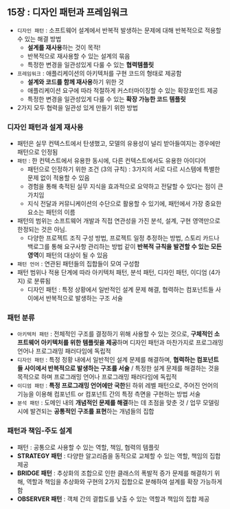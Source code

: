 ## 15장 : 디자인 패턴과 프레임워크

- `디자인 패턴` : 소프트웨어 설계에서 반복적 발생하는 문제에 대해 반복적으로 적용할 수 있는 해결 방법
    - **설계를 재사용**하는 것이 목적!
    - 반복적으로 재사용할 수 있는 설계의 묶음
    - 특정한 변경을 일관성있게 다룰 수 있는 **협력템플릿**
- `프레임워크` : 애플리케이션의 아키텍처를 구현 코드의 형태로 제공함
    - **설계와 코드를 함께 재사용**하기 위한 것
    - 애플리케이션 요구에 따라 적절하게 커스터마이징할 수 있는 확장포인트 제공
    - 특정한 변경을 일관성있게 다룰 수 있는 **확장 가능한 코드 템플릿**
- 2가지 모두 협력을 일관성 있게 만들기 위한 방법

### 디자인 패턴과 설계 재사용

- 패턴은 실무 컨텍스트에서 탄생했고, 모델의 유용성이 널리 받아들여지는 경우에만 패턴으로 인정됨
- `패턴` : 한 컨텍스트에서 유용한 동시에, 다른 컨텍스트에서도 유용한 아이디어
    - 패턴으로 인정하기 위한 조건 (3의 규칙) : 3가지의 서로 다르 시스템에 특별한 문제 없이 적용할 수 있음
    - 경험을 통해 축적된 실무 지식을 효과적으로 요약하고 전달할 수 있다는 점이 큰 가치임
    - 지식 전달과 커뮤니케이션의 수단으로 활용할 수 있기에, 패턴에서 가장 중요한 요소는 패턴의 이름
- 패턴의 범위는 소프트웨어 개발과 직접 연관성을 가진 분석, 설계, 구현 영역만으로 한정되는 것은 아님.
    - 다양한 프로젝트 조직 구성 방법, 프로젝트 일정 추정하는 방법, 스토리 카드나 백로그를 통해 요구사항 관리하는 방법 같이 **반복적 규칙을 발견할 수 있는 모든 영역**이 패턴의 대상이 될 수 있음
- `패턴 언어` : 연관된 패턴들의 집합들이 모여 구성함
- 패턴 범위나 적용 단계에 따라 아키텍처 패턴, 분석 패턴, 디자인 패턴, 이디엄 (4가지) 로 분류됨
    - 디자인 패턴 : 특정 상황에서 일반적인 설계 문제 해결, 협력하는 컴포넌트들 사이에서 반복적으로 발생하는 구조 서술

### 패턴 분류

- `아키텍처 패턴` : 전체적인 구조를 결정하기 위해 사용할 수 있는 것으로, **구체적인 소프트웨어 아키텍처를 위한 템플릿을 제공**하며 디자인 패턴과 마찬가지로 프로그래밍 언어나 프로그래밍 패러다임에 독립적
- `디자인 패턴` : 특정 정황 내에서 일반적인 설계 문제를 해결하며, **협력하는 컴포넌트들 사이에서 반복적으로 발생하는 구조를 서술** / 특정한 설계 문제를 해결하는 것을 목적으로 하며 프로그래밍 언어나 프로그래밍 패러다임에 독립적
- `이디엄 패턴` : **특정 프로그래밍 언어에만 국한**된 하위 레벨 패턴으로, 주어진 언어의 기능을 이용해 컴포넌트 or 컴포넌트 간의 특정 측면을 구현하는 방법 서술
- `분석 패턴` : 도메인 내의 **개념적인 문제를 해결**하는 데 초점을 맞춘 것 / 업무 모델링 시에 발견되는 **공통적인 구조를 표현**하는 개념들의 집합

### 패턴과 책임-주도 설계

- 패턴 : 공통으로 사용할 수 있는 역할, 책임, 협력의 템플릿
- **STRATEGY 패턴** : 다양한 알고리즘을 동적으로 교체할 수 있는 역할, 책임의 집합 제공
- **BRIDGE 패턴** : 추상화의 조합으로 인한 클래스의 폭발적 증가 문제를 해결하기 위해, 역할과 책임을 추상화와 구현의 2가지 집합으로 분해하여 설계를 확장 가능하게 함
- **OBSERVER 패턴** : 객체 간의 결합도를 낮출 수 있는 역할과 책임의 집합 제공
